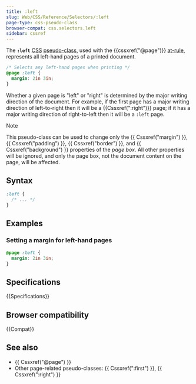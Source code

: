 ```yaml
---
title: :left
slug: Web/CSS/Reference/Selectors/:left
page-type: css-pseudo-class
browser-compat: css.selectors.left
sidebar: cssref
---
```


The **`:left`** [CSS](/en-US/docs/Web/CSS) [pseudo-class](/en-US/docs/Web/CSS/Reference/Selectors/Pseudo-classes), used with the {{cssxref("@page")}} [at-rule](/en-US/docs/Web/CSS/CSS_syntax/At-rule), represents all left-hand pages of a printed document.

```css
/* Selects any left-hand pages when printing */
@page :left {
  margin: 2in 3in;
}
```

Whether a given page is "left" or "right" is determined by the major writing direction of the document. For example, if the first page has a major writing direction of left-to-right then it will be a {{Cssxref(":right")}} page; if it has a major writing direction of right-to-left then it will be a `:left` page.

> [!NOTE]
> This pseudo-class can be used to change only the {{ Cssxref("margin") }}, {{ Cssxref("padding") }}, {{ Cssxref("border") }}, and {{ Cssxref("background") }} properties of the _page box_. All other properties will be ignored, and only the page box, not the document content on the page, will be affected.

## Syntax

```css
:left {
  /* ... */
}
```

## Examples

### Setting a margin for left-hand pages

```css
@page :left {
  margin: 2in 3in;
}
```

## Specifications

{{Specifications}}

## Browser compatibility

{{Compat}}

## See also

- {{ Cssxref("@page") }}
- Other page-related pseudo-classes: {{ Cssxref(":first") }}, {{ Cssxref(":right") }}

